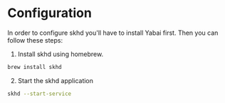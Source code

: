 # Configuration

In order to configure skhd you'll have to install Yabai first.
Then you can follow these steps:

1. Install skhd using homebrew.
```bash
brew install skhd
```

2. Start the skhd application
```bash
skhd --start-service
```
